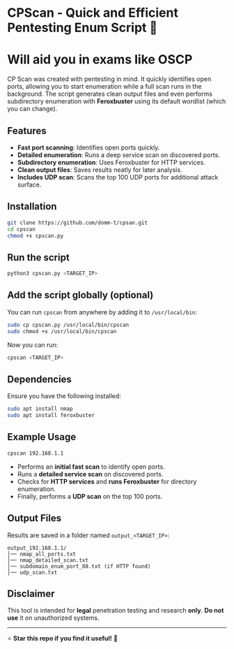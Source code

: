 # CPScan - Quick and Efficient Pentesting Enum Script 🚀 
# Will aid you in exams like OSCP

CP Scan was created with pentesting in mind. It quickly identifies open ports, allowing you to start enumeration while a full scan runs in the background. The script generates clean output files and even performs subdirectory enumeration with **Feroxbuster** using its default wordlist (which you can change).  

## Features  
- **Fast port scanning**: Identifies open ports quickly.  
- **Detailed enumeration**: Runs a deep service scan on discovered ports.  
- **Subdirectory enumeration**: Uses Feroxbuster for HTTP services.  
- **Clean output files**: Saves results neatly for later analysis.  
- **Includes UDP scan**: Scans the top 100 UDP ports for additional attack surface.  

## Installation  
```bash
git clone https://github.com/domm-t/cpsan.git 
cd cpscan  
chmod +x cpscan.py  
```

## Run the script  
```bash
python3 cpscan.py <TARGET_IP>
```

## Add the script globally (optional)  
You can run `cpscan` from anywhere by adding it to `/usr/local/bin`:  
```bash
sudo cp cpscan.py /usr/local/bin/cpscan  
sudo chmod +x /usr/local/bin/cpscan  
```
Now you can run:  
```bash
cpscan <TARGET_IP>
```

## Dependencies  
Ensure you have the following installed:  
```bash
sudo apt install nmap  
sudo apt install feroxbuster  
```

## Example Usage  
```bash
cpscan 192.168.1.1
```
- Performs an **initial fast scan** to identify open ports.  
- Runs a **detailed service scan** on discovered ports.  
- Checks for **HTTP services** and **runs Feroxbuster** for directory enumeration.  
- Finally, performs a **UDP scan** on the top 100 ports.  

## Output Files  
Results are saved in a folder named `output_<TARGET_IP>`:  
```
output_192.168.1.1/
│── nmap_all_ports.txt
│── nmap_detailed_scan.txt
│── subdomain_enum_port_80.txt (if HTTP found)
│── udp_scan.txt
```

## Disclaimer  
This tool is intended for **legal** penetration testing and research **only**. **Do not use** it on unauthorized systems.  

---
⭐ **Star this repo if you find it useful!** 🚀  
